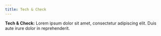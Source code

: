 ```yaml
---
title: Tech & Check
---
```


**Tech & Check:** Lorem ipsum dolor sit amet, consectetur adipiscing elit. Duis aute irure dolor in reprehenderit.
